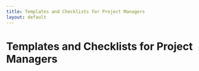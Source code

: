 ```yaml
---
title: Templates and Checklists for Project Managers
layout: default
---
```


# Templates and Checklists for Project Managers